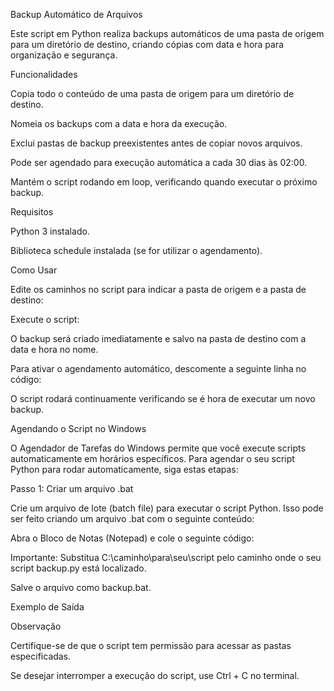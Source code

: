 Backup Automático de Arquivos

Este script em Python realiza backups automáticos de uma pasta de origem para um diretório de destino, criando cópias com data e hora para organização e segurança.

Funcionalidades

Copia todo o conteúdo de uma pasta de origem para um diretório de destino.

Nomeia os backups com a data e hora da execução.

Exclui pastas de backup preexistentes antes de copiar novos arquivos.

Pode ser agendado para execução automática a cada 30 dias às 02:00.

Mantém o script rodando em loop, verificando quando executar o próximo backup.

Requisitos

Python 3 instalado.

Biblioteca schedule instalada (se for utilizar o agendamento).

Como Usar

Edite os caminhos no script para indicar a pasta de origem e a pasta de destino:

Execute o script:

O backup será criado imediatamente e salvo na pasta de destino com a data e hora no nome.

Para ativar o agendamento automático, descomente a seguinte linha no código:

O script rodará continuamente verificando se é hora de executar um novo backup.

Agendando o Script no Windows

O Agendador de Tarefas do Windows permite que você execute scripts automaticamente em horários específicos. Para agendar o seu script Python para rodar automaticamente, siga estas etapas:

Passo 1: Criar um arquivo .bat

Crie um arquivo de lote (batch file) para executar o script Python. Isso pode ser feito criando um arquivo .bat com o seguinte conteúdo:

Abra o Bloco de Notas (Notepad) e cole o seguinte código:

Importante: Substitua C:\caminho\para\seu\script pelo caminho onde o seu script backup.py está localizado.

Salve o arquivo como backup.bat.

Exemplo de Saída

Observação

Certifique-se de que o script tem permissão para acessar as pastas especificadas.

Se desejar interromper a execução do script, use Ctrl + C no terminal.

